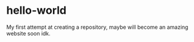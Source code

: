 # hello-world
My first attempt at creating a repository, maybe will become an amazing website soon idk.

